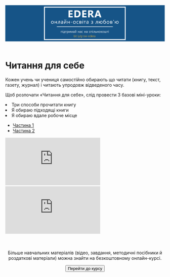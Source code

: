 <div align="center">
<a href="https://biggggidea.com/project/edera-onlajn-osvita-z-lyubovyu/" target="_blank"><img src="000.png" width="1000" /></a>
</div>
<br>

<h1>Читання для себе</h1>

<p>Кожен учень чи учениця самостійно обирають що читати (книгу, текст, газету, журнал) і читають упродовж відведеного часу.</p>

<p>Щоб розпочати «Читання для себе», слід провести 3 базові міні-уроки:<br>
<li>Три способи прочитати книгу</li>
<li>Я обираю підходящі книги</li>
<li>Я обираю вдале робоче місце</li>
</p>

<div>
  <!-- Nav tabs -->
  <ul class="nav nav-tabs" role="tablist">
    <li role="presentation" class="active"><a href="#02" aria-controls="02" role="tab" data-toggle="tab">Частина 1</a></li>
    <li role="presentation"><a href="#menu00" aria-controls="menu00" role="tab" data-toggle="tab">Частина 2</a></li>
  </ul>
  <!-- Tab panes -->
  <div class="tab-content">
    <div role="tabpanel" class="tab-pane active" id="02">
<div class="embed-responsive embed-responsive-16by9">
<iframe class="embed-responsive-item" src="https://www.youtube.com/embed/Vlz0pgPwP3A" frameborder="0" allowfullscreen></iframe>
</div>
</div>
    <div role="tabpanel" class="tab-pane" id="menu00">
<div class="embed-responsive embed-responsive-16by9">
<iframe class="embed-responsive-item" src="https://www.youtube.com/embed/GWDrWEAGKq0" frameborder="0" allowfullscreen></iframe>
</div>
  </div>
</div>
</div>
<br>
<div class="eoz-text">
	<br>
	<p align="center">Більше навчальних матеріалів (відео, завдання, методичні посібники й роздаткові матеріали) можна знайти на безкоштовному онлайн-курсі.</p>
<p><center><a href="https://courses.ed-era.com/courses/course-v1:MON-EDERA-OSVITORIA+ST101+st101/about" target="_blank"><button type="button" class="btn btn-primary" aria-haspopup="true" aria-expanded="false">Перейти до курсу</button></a></center></p>
</div>